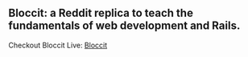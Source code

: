 ## Bloccit: a Reddit replica to teach the fundamentals of web development  and Rails.

Checkout Bloccit Live: [Bloccit](https://damp-beach-88736.herokuapp.com/)
